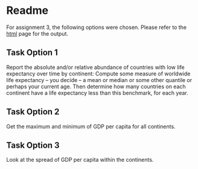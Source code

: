 Readme
================

For assignment 3, the following options were chosen. Please refer to the [html](https://stat545-ubc-hw-2019-20.github.io/stat545-hw-julieagnes/hw03/hw03.html) page for the output.

Task Option 1
-------------

Report the absolute and/or relative abundance of countries with low life expectancy over time by continent: Compute some measure of worldwide life expectancy – you decide – a mean or median or some other quantile or perhaps your current age. Then determine how many countries on each continent have a life expectancy less than this benchmark, for each year.

Task Option 2
-------------

Get the maximum and minimum of GDP per capita for all continents.

Task Option 3
-------------

Look at the spread of GDP per capita within the continents.

